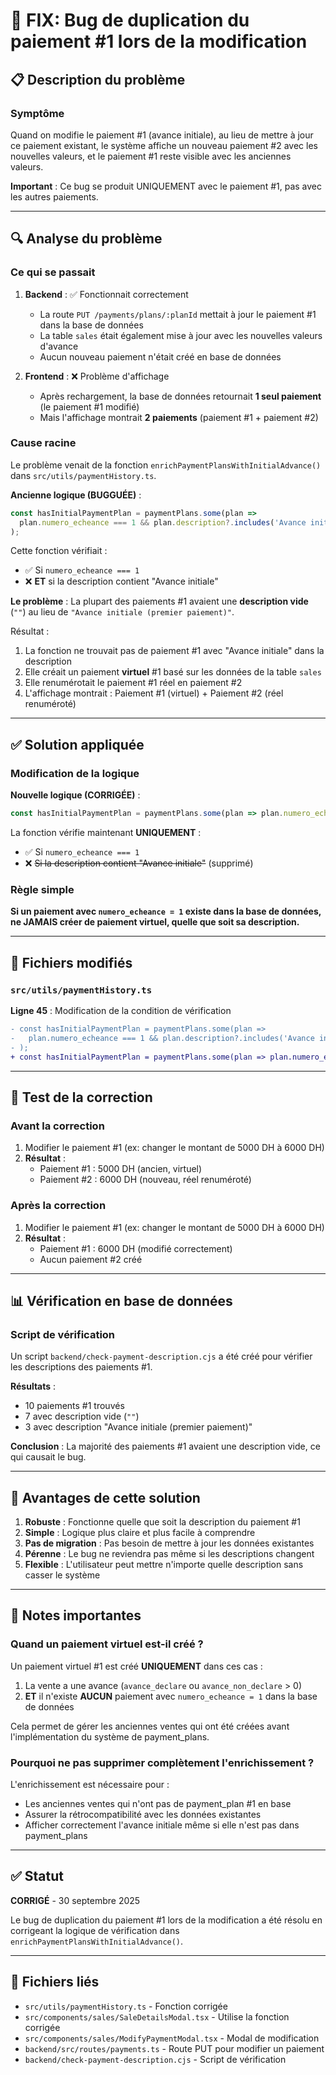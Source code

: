 # 🐛 FIX: Bug de duplication du paiement #1 lors de la modification

## 📋 Description du problème

### Symptôme
Quand on modifie le paiement #1 (avance initiale), au lieu de mettre à jour ce paiement existant, le système affiche un nouveau paiement #2 avec les nouvelles valeurs, et le paiement #1 reste visible avec les anciennes valeurs.

**Important** : Ce bug se produit UNIQUEMENT avec le paiement #1, pas avec les autres paiements.

---

## 🔍 Analyse du problème

### Ce qui se passait

1. **Backend** : ✅ Fonctionnait correctement
   - La route `PUT /payments/plans/:planId` mettait à jour le paiement #1 dans la base de données
   - La table `sales` était également mise à jour avec les nouvelles valeurs d'avance
   - Aucun nouveau paiement n'était créé en base de données

2. **Frontend** : ❌ Problème d'affichage
   - Après rechargement, la base de données retournait **1 seul paiement** (le paiement #1 modifié)
   - Mais l'affichage montrait **2 paiements** (paiement #1 + paiement #2)

### Cause racine

Le problème venait de la fonction `enrichPaymentPlansWithInitialAdvance()` dans `src/utils/paymentHistory.ts`.

**Ancienne logique (BUGGUÉE)** :
```typescript
const hasInitialPaymentPlan = paymentPlans.some(plan => 
  plan.numero_echeance === 1 && plan.description?.includes('Avance initiale')
);
```

Cette fonction vérifiait :
- ✅ Si `numero_echeance === 1`
- ❌ **ET** si la description contient "Avance initiale"

**Le problème** : La plupart des paiements #1 avaient une **description vide** (`""`) au lieu de `"Avance initiale (premier paiement)"`.

Résultat :
1. La fonction ne trouvait pas de paiement #1 avec "Avance initiale" dans la description
2. Elle créait un paiement **virtuel** #1 basé sur les données de la table `sales`
3. Elle renumérotait le paiement #1 réel en paiement #2
4. L'affichage montrait : Paiement #1 (virtuel) + Paiement #2 (réel renuméroté)

---

## ✅ Solution appliquée

### Modification de la logique

**Nouvelle logique (CORRIGÉE)** :
```typescript
const hasInitialPaymentPlan = paymentPlans.some(plan => plan.numero_echeance === 1);
```

La fonction vérifie maintenant **UNIQUEMENT** :
- ✅ Si `numero_echeance === 1`
- ❌ ~~Si la description contient "Avance initiale"~~ (supprimé)

### Règle simple
**Si un paiement avec `numero_echeance = 1` existe dans la base de données, ne JAMAIS créer de paiement virtuel, quelle que soit sa description.**

---

## 📁 Fichiers modifiés

### `src/utils/paymentHistory.ts`

**Ligne 45** : Modification de la condition de vérification

```diff
- const hasInitialPaymentPlan = paymentPlans.some(plan => 
-   plan.numero_echeance === 1 && plan.description?.includes('Avance initiale')
- );
+ const hasInitialPaymentPlan = paymentPlans.some(plan => plan.numero_echeance === 1);
```

---

## 🧪 Test de la correction

### Avant la correction
1. Modifier le paiement #1 (ex: changer le montant de 5000 DH à 6000 DH)
2. **Résultat** : 
   - Paiement #1 : 5000 DH (ancien, virtuel)
   - Paiement #2 : 6000 DH (nouveau, réel renuméroté)

### Après la correction
1. Modifier le paiement #1 (ex: changer le montant de 5000 DH à 6000 DH)
2. **Résultat** : 
   - Paiement #1 : 6000 DH (modifié correctement)
   - Aucun paiement #2 créé

---

## 📊 Vérification en base de données

### Script de vérification

Un script `backend/check-payment-description.cjs` a été créé pour vérifier les descriptions des paiements #1.

**Résultats** :
- 10 paiements #1 trouvés
- 7 avec description vide (`""`)
- 3 avec description "Avance initiale (premier paiement)"

**Conclusion** : La majorité des paiements #1 avaient une description vide, ce qui causait le bug.

---

## 🎯 Avantages de cette solution

1. **Robuste** : Fonctionne quelle que soit la description du paiement #1
2. **Simple** : Logique plus claire et plus facile à comprendre
3. **Pas de migration** : Pas besoin de mettre à jour les données existantes
4. **Pérenne** : Le bug ne reviendra pas même si les descriptions changent
5. **Flexible** : L'utilisateur peut mettre n'importe quelle description sans casser le système

---

## 📝 Notes importantes

### Quand un paiement virtuel est-il créé ?

Un paiement virtuel #1 est créé **UNIQUEMENT** dans ces cas :
1. La vente a une avance (`avance_declare` ou `avance_non_declare` > 0)
2. **ET** il n'existe **AUCUN** paiement avec `numero_echeance = 1` dans la base de données

Cela permet de gérer les anciennes ventes qui ont été créées avant l'implémentation du système de payment_plans.

### Pourquoi ne pas supprimer complètement l'enrichissement ?

L'enrichissement est nécessaire pour :
- Les anciennes ventes qui n'ont pas de payment_plan #1 en base
- Assurer la rétrocompatibilité avec les données existantes
- Afficher correctement l'avance initiale même si elle n'est pas dans payment_plans

---

## ✅ Statut

**CORRIGÉ** - 30 septembre 2025

Le bug de duplication du paiement #1 lors de la modification a été résolu en corrigeant la logique de vérification dans `enrichPaymentPlansWithInitialAdvance()`.

---

## 🔗 Fichiers liés

- `src/utils/paymentHistory.ts` - Fonction corrigée
- `src/components/sales/SaleDetailsModal.tsx` - Utilise la fonction corrigée
- `src/components/sales/ModifyPaymentModal.tsx` - Modal de modification
- `backend/src/routes/payments.ts` - Route PUT pour modifier un paiement
- `backend/check-payment-description.cjs` - Script de vérification


